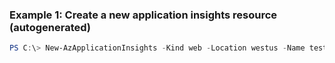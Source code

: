 ### Example 1: Create a new application insights resource (autogenerated)
```powershell
PS C:\> New-AzApplicationInsights -Kind web -Location westus -Name test1027 -ResourceGroupName testgroup
```

